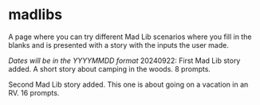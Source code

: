 # madlibs
A page where you can try different Mad Lib scenarios where you fill in the blanks and is presented with a story with the inputs the user made.

*Dates will be in the YYYYMMDD format*
20240922:
First Mad Lib story added. A short story about camping in the woods. 8 prompts.

Second Mad Lib story added. This one is about going on a vacation in an RV. 16 prompts.
